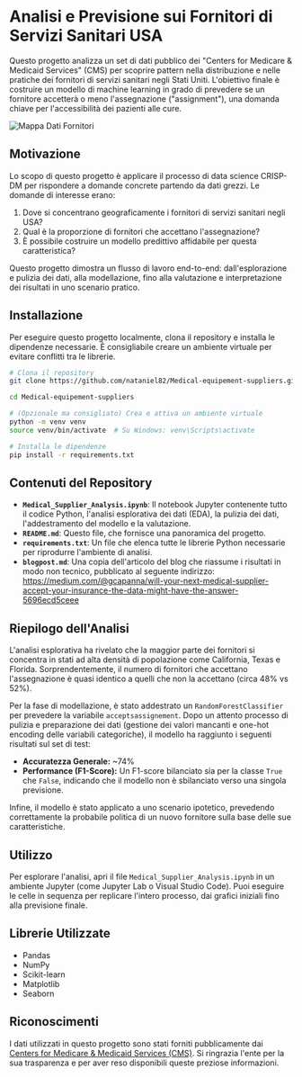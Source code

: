 # Analisi e Previsione sui Fornitori di Servizi Sanitari USA

Questo progetto analizza un set di dati pubblico dei "Centers for Medicare & Medicaid Services" (CMS) per scoprire pattern nella distribuzione e nelle pratiche dei fornitori di servizi sanitari negli Stati Uniti. L'obiettivo finale è costruire un modello di machine learning in grado di prevedere se un fornitore accetterà o meno l'assegnazione ("assignment"), una domanda chiave per l'accessibilità dei pazienti alle cure.

![Mappa Dati Fornitori](https://storage.googleapis.com/dall-e-images/pYsufAN1RpaEGv7008npcjh8KHm1%2F342044bb-897f-4bfa-8f61-4494336df893.png)

## Motivazione

Lo scopo di questo progetto è applicare il processo di data science CRISP-DM per rispondere a domande concrete partendo da dati grezzi. Le domande di interesse erano:
1.  Dove si concentrano geograficamente i fornitori di servizi sanitari negli USA?
2.  Qual è la proporzione di fornitori che accettano l'assegnazione?
3.  È possibile costruire un modello predittivo affidabile per questa caratteristica?

Questo progetto dimostra un flusso di lavoro end-to-end: dall'esplorazione e pulizia dei dati, alla modellazione, fino alla valutazione e interpretazione dei risultati in uno scenario pratico.

## Installazione

Per eseguire questo progetto localmente, clona il repository e installa le dipendenze necessarie. È consigliabile creare un ambiente virtuale per evitare conflitti tra le librerie.

```bash
# Clona il repository
git clone https://github.com/nataniel82/Medical-equipement-suppliers.git

cd Medical-equipement-suppliers

# (Opzionale ma consigliato) Crea e attiva un ambiente virtuale
python -m venv venv
source venv/bin/activate  # Su Windows: venv\Scripts\activate

# Installa le dipendenze
pip install -r requirements.txt
```

## Contenuti del Repository

*   **`Medical_Supplier_Analysis.ipynb`**: Il notebook Jupyter contenente tutto il codice Python, l'analisi esplorativa dei dati (EDA), la pulizia dei dati, l'addestramento del modello e la valutazione.
*   **`README.md`**: Questo file, che fornisce una panoramica del progetto.
*   **`requirements.txt`**: Un file che elenca tutte le librerie Python necessarie per riprodurre l'ambiente di analisi.
*   **`blogpost.md`**: Una copia dell'articolo del blog che riassume i risultati in modo non tecnico, pubblicato al seguente indirizzo: https://medium.com/@gcapanna/will-your-next-medical-supplier-accept-your-insurance-the-data-might-have-the-answer-5696ecd5ceee


## Riepilogo dell'Analisi

L'analisi esplorativa ha rivelato che la maggior parte dei fornitori si concentra in stati ad alta densità di popolazione come California, Texas e Florida. Sorprendentemente, il numero di fornitori che accettano l'assegnazione è quasi identico a quelli che non la accettano (circa 48% vs 52%).

Per la fase di modellazione, è stato addestrato un `RandomForestClassifier` per prevedere la variabile `acceptsassignement`. Dopo un attento processo di pulizia e preparazione dei dati (gestione dei valori mancanti e one-hot encoding delle variabili categoriche), il modello ha raggiunto i seguenti risultati sul set di test:

*   **Accuratezza Generale:** ~74%
*   **Performance (F1-Score):** Un F1-score bilanciato sia per la classe `True` che `False`, indicando che il modello non è sbilanciato verso una singola previsione.

Infine, il modello è stato applicato a uno scenario ipotetico, prevedendo correttamente la probabile politica di un nuovo fornitore sulla base delle sue caratteristiche.

## Utilizzo

Per esplorare l'analisi, apri il file `Medical_Supplier_Analysis.ipynb` in un ambiente Jupyter (come Jupyter Lab o Visual Studio Code). Puoi eseguire le celle in sequenza per replicare l'intero processo, dai grafici iniziali fino alla previsione finale.

## Librerie Utilizzate

*   Pandas
*   NumPy
*   Scikit-learn
*   Matplotlib
*   Seaborn

## Riconoscimenti

I dati utilizzati in questo progetto sono stati forniti pubblicamente dai [Centers for Medicare & Medicaid Services (CMS)](https://data.cms.gov/provider-data/). Si ringrazia l'ente per la sua trasparenza e per aver reso disponibili queste preziose informazioni.
